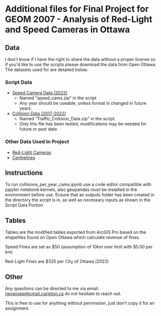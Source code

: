 # Additional files for Final Project for GEOM 2007 - Analysis of Red-Light and Speed Cameras in Ottawa
## Data
I don't know if I have the right to share the data without a proper license so if you'd like to use the scripts please download the data from Open Ottawa. The datasets used for are detailed below.
### Script Data
- [Speed Camera Data (2022)](https://open.ottawa.ca/datasets/ottawa::automated-speed-enforcement-camera-violations-2022/about)
  - Named "speed_cams.zip" in the script
  - Any year should be useable, unless format is changed in future years.
- [Collision Data (2017-2022)](https://open.ottawa.ca/datasets/ottawa::traffic-collision-data/about)
  - Named "Traffic_Collision_Data.zip" in the script.
  - Only this file has been tested, modifications may be needed for future or past data
### Other Data Used In Project
- [Red-Light Cameras](https://open.ottawa.ca/datasets/ottawa::red-light-camera-violations-2022/about)
- [Centrelines](https://open.ottawa.ca/datasets/ottawa::road-centrelines/about)
## Instructions
To run collisions_per_year_cams.ipynb use a code editor compatible with jupyter notebook kernels, also geopandas must be installed in the environment before use.
Ensure that an outputs folder has been created in the directory the script is in, as well as necessary inputs as shown in the Script Data Portion
## Tables
Tables are the modified tables exported from ArcGIS Pro based on the shapefiles found on Open Ottawa which calculate revenue of fines.

Speed Fines are set as $50 (assumption of 10km over limit with $5.00 per km)

Red-Light Fines are $325 per City of Ottawa (2022)
## Other
Any questions can be directed to me via email: nevanopp@cmail.carleton.ca do not hesitate to reach out.

This is free to use for anything without permission, just don't copy it for an assignment.

